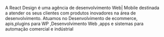 A React Design é uma agência de desenvolvimento Web| Mobile 
destinada a atender os seus clientes com produtos inovadores 
na área de desenvolvimento.
Atuamos no Desenvolvimento de ecommerce, apis,plugins 
para WP ,Desenvolvimento Web ,apps e sistemas para
automação comercial e indústrial

